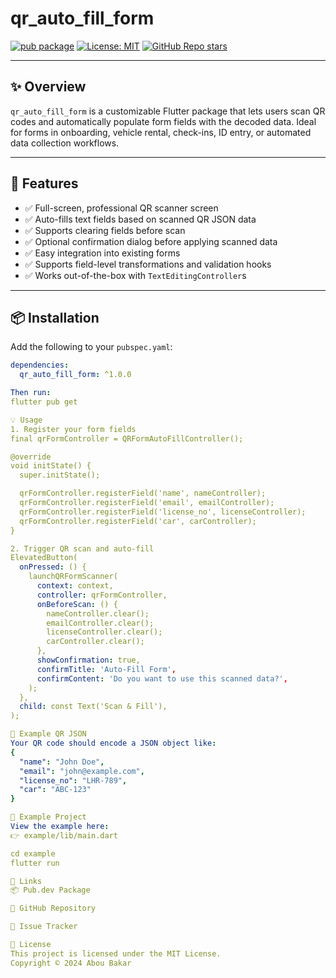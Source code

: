 # qr_auto_fill_form

[![pub package](https://img.shields.io/pub/v/qr_auto_fill_form.svg)](https://pub.dev/packages/qr_auto_fill_form)
[![License: MIT](https://img.shields.io/badge/license-MIT-blue.svg)](LICENSE)
[![GitHub Repo stars](https://img.shields.io/github/stars/aboubakar6677/qr_auto_fill_form?style=social)](https://github.com/aboubakar6677/qr_auto_fill_form)

---

## ✨ Overview

`qr_auto_fill_form` is a customizable Flutter package that lets users scan QR codes and automatically populate form fields with the decoded data. Ideal for forms in onboarding, vehicle rental, check-ins, ID entry, or automated data collection workflows.

---

## 🚀 Features

- ✅ Full-screen, professional QR scanner screen
- ✅ Auto-fills text fields based on scanned QR JSON data
- ✅ Supports clearing fields before scan
- ✅ Optional confirmation dialog before applying scanned data
- ✅ Easy integration into existing forms
- ✅ Supports field-level transformations and validation hooks
- ✅ Works out-of-the-box with `TextEditingController`s

---

## 📦 Installation

Add the following to your `pubspec.yaml`:

```yaml
dependencies:
  qr_auto_fill_form: ^1.0.0

Then run:
flutter pub get

💡 Usage
1. Register your form fields
final qrFormController = QRFormAutoFillController();

@override
void initState() {
  super.initState();

  qrFormController.registerField('name', nameController);
  qrFormController.registerField('email', emailController);
  qrFormController.registerField('license_no', licenseController);
  qrFormController.registerField('car', carController);
}

2. Trigger QR scan and auto-fill
ElevatedButton(
  onPressed: () {
    launchQRFormScanner(
      context: context,
      controller: qrFormController,
      onBeforeScan: () {
        nameController.clear();
        emailController.clear();
        licenseController.clear();
        carController.clear();
      },
      showConfirmation: true,
      confirmTitle: 'Auto-Fill Form',
      confirmContent: 'Do you want to use this scanned data?',
    );
  },
  child: const Text('Scan & Fill'),
);

🔄 Example QR JSON
Your QR code should encode a JSON object like:
{
  "name": "John Doe",
  "email": "john@example.com",
  "license_no": "LHR-789",
  "car": "ABC-123"
}

📁 Example Project
View the example here:
👉 example/lib/main.dart

cd example
flutter run

🔗 Links
📦 Pub.dev Package

🐙 GitHub Repository

🐞 Issue Tracker

📄 License
This project is licensed under the MIT License.
Copyright © 2024 Abou Bakar